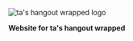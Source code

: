 ![ta's hangout wrapped logo](https://i.ibb.co/dm9f8zR/wrappedlogo.png)

**Website for ta's hangout wrapped**
